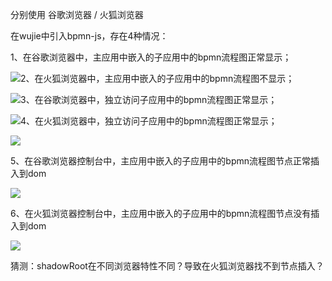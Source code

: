分别使用 谷歌浏览器 / 火狐浏览器

在wujie中引入bpmn-js，存在4种情况：

1、在谷歌浏览器中，主应用中嵌入的子应用中的bpmn流程图正常显示；

![](C:\Users\Lenovo\AppData\Roaming\marktext\images\2024-04-10-15-47-15-image.png)2、在火狐浏览器中，主应用中嵌入的子应用中的bpmn流程图不显示；

![](C:\Users\Lenovo\AppData\Roaming\marktext\images\2024-04-10-15-48-06-image.png)3、在谷歌浏览器中，独立访问子应用中的bpmn流程图正常显示；

![](C:\Users\Lenovo\AppData\Roaming\marktext\images\2024-04-10-15-47-55-image.png)4、在火狐浏览器中，独立访问子应用中的bpmn流程图正常显示；

![](C:\Users\Lenovo\AppData\Roaming\marktext\images\2024-04-10-15-46-36-image.png)

5、在谷歌浏览器控制台中，主应用中嵌入的子应用中的bpmn流程图节点正常插入到dom

![](C:\Users\Lenovo\AppData\Roaming\marktext\images\2024-04-10-15-50-26-image.png)

6、在火狐浏览器控制台中，主应用中嵌入的子应用中的bpmn流程图节点没有插入到dom

![](C:\Users\Lenovo\AppData\Roaming\marktext\images\2024-04-10-15-52-02-image.png)

猜测：shadowRoot在不同浏览器特性不同？导致在火狐浏览器找不到节点插入？